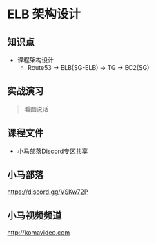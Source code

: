 ELB 架构设计
==========

## 知识点

* 课程架构设计
  - Route53 -> ELB(SG-ELB) -> TG -> EC2(SG)

## 实战演习

>看图说话

## 课程文件

+ 小马部落Discord专区共享

## 小马部落

https://discord.gg/VSKw72P

## 小马视频频道

http://komavideo.com
